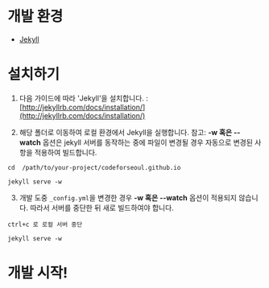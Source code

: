 # 개발 환경
* [Jekyll](http://jekyllrb.com)

# 설치하기
1. 다음 가이드에 따라 'Jekyll'을 설치합니다.
: [http://jekyllrb.com/docs/installation/](http://jekyllrb.com/docs/installation/)

2. 해당 폴더로 이동하여 로컬 환경에서 Jekyll을 실행합니다.
참고: **-w 혹은 --watch** 옵션은 jekyll 서버를 동작하는 중에 파일이 변경될 경우 자동으로 변경된 사항을 적용하여 빌드합니다.
```
cd  /path/to/your-project/codeforseoul.github.io

jekyll serve -w
```

3. 개발 도중 ```_config.yml```을 변경한 경우 **-w 혹은 --watch** 옵션이 적용되지 않습니다. 따라서 서버를 중단한 뒤 새로 빌드하여야 합니다.
```
ctrl+c 로 로컬 서버 중단

jekyll serve -w
```

# 개발 시작!
